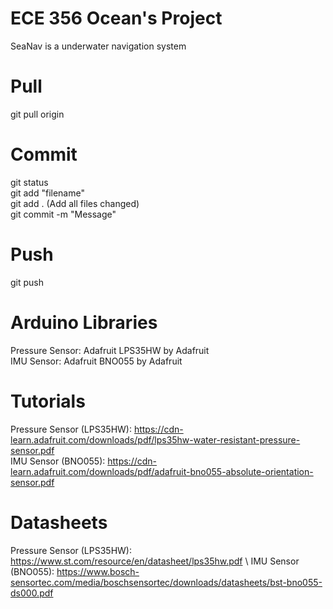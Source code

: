 # ECE 356 Ocean's Project

SeaNav is a underwater navigation system



# Pull
git pull origin

# Commit
git status \
git add "filename" \
git add . (Add all files changed) \
git commit -m "Message" 

# Push
git push


# Arduino Libraries
Pressure Sensor: Adafruit LPS35HW by Adafruit \
IMU Sensor: Adafruit BNO055 by Adafruit 


# Tutorials
Pressure Sensor (LPS35HW): https://cdn-learn.adafruit.com/downloads/pdf/lps35hw-water-resistant-pressure-sensor.pdf \
IMU Sensor (BNO055): https://cdn-learn.adafruit.com/downloads/pdf/adafruit-bno055-absolute-orientation-sensor.pdf 

# Datasheets
Pressure Sensor (LPS35HW): https://www.st.com/resource/en/datasheet/lps35hw.pdf \ 
IMU Sensor (BNO055): https://www.bosch-sensortec.com/media/boschsensortec/downloads/datasheets/bst-bno055-ds000.pdf 